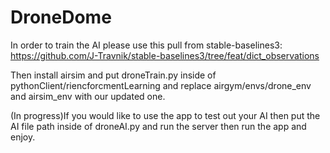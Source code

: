 # DroneDome

In order to train the AI please use this pull from stable-baselines3:
https://github.com/J-Travnik/stable-baselines3/tree/feat/dict_observations

Then install airsim and put droneTrain.py inside of pythonClient/riencforcmentLearning and 
replace airgym/envs/drone_env and airsim_env with our updated one.

(In progress)If you would like to use the app to test out your AI then put the AI file path 
inside of droneAI.py and run the server then run the app and enjoy.

